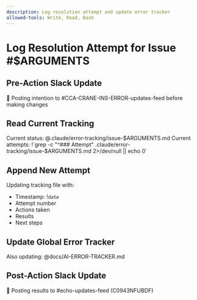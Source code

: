 ```yaml
---
description: Log resolution attempt and update error tracker
allowed-tools: Write, Read, Bash
---
```


# Log Resolution Attempt for Issue #$ARGUMENTS

## Pre-Action Slack Update
📢 Posting intention to #CCA-CRANE-INS-ERROR-updates-feed before making changes

## Read Current Tracking
Current status: @.claude/error-tracking/issue-$ARGUMENTS.md
Current attempts: !`grep -c "^### Attempt" .claude/error-tracking/issue-$ARGUMENTS.md 2>/dev/null || echo 0`

## Append New Attempt
Updating tracking file with:
- Timestamp: !`date`
- Attempt number
- Actions taken
- Results
- Next steps

## Update Global Error Tracker
Also updating: @docs/AI-ERROR-TRACKER.md

## Post-Action Slack Update
📢 Posting results to #echo-updates-feed (C0943NFUBDF)